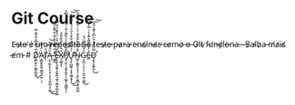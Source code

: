 # Git Course

E̴s̶t̷e̴ ̸é̷ ̴u̶m̴ ̶r̷e̶p̸o̵s̷i̸t̵o̵r̵i̴o̴ ̴t̷e̵s̶t̷e̶ ̷p̵a̷r̵a̵ ̷e̴n̴s̸i̷n̶a̸r̵ ̷c̶o̸m̴o̷ ̶o̶ ̵G̷i̸t̴ ̷f̵u̸n̶c̸i̸o̶n̴a̵.̶
̵
̶S̷a̴i̸b̷a̵ ̵m̸a̸i̴s̸ ̵e̸m̵  # Ḑ̸̻͈̖̙̣͇͈̼͈̱̽̅́͑͊͆̽͋̑͊̿̕͜ͅÀ̷̧̪͈̭̭̱̖̺̪̘͍̫̗̣͕̈́̒̐T̸̗̣́̆̈́Ą̴̢̗̺͙̙̝͔̗̦̝̝͉̼͓̲͕͔͖̄̈́̈́͋͜͜͝ ̵̛͖̭̲͑̈́̌̄̅̓̑̓̎̍̄̿̓̑̋̕͘͝E̶̛̙̥̬̖̭̼̭̖̱̫͓̲̘̰͉̹͇̮̗̪̬̝͖̅̐̇͛̐́̾̈́̔͊́́̋͘X̸̩̦̳̝͎͛͒̒̀͒̏̆̎̂̒P̸̡̡̛̫̗̹̝͈̥̰̟̩̹͖͈̗̖̻̲̙̗̜̅̑̃̌̃̽̔̾̏͌̓̋͗̈́̑̈́͑̃͆̽Ư̶̢̧̨̺͚̖̣̟̟̫͚͙̞̩͗̉͋̈̐͋͒̔̆͐̈́͛̍͋̉́̇̕̕͜͜͝͠N̵͚͕̞̳͓̖͓̖̜̹͍̙̼̻̦̟̖͍̺̱̑̐̂̌́͊̐̄͐̐͐͛͑͋̏́̈͛̋̊Ģ̷̨̲̤̦͎̹̠̠̼͈̮͎͖̰̓̌̎̇̿̈́̎͜E̴̲͐̓̀̾̋̃̽͊̾̀̍̿̓̈͆͝Ḑ̷̛͓̘̥̲̥̲͔̿͗͛̇̒̽͐͆̑̔͊̀͋̄͘͜͝͠
  
